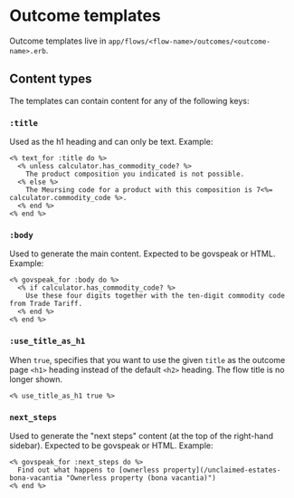 # Outcome templates

Outcome templates live in `app/flows/<flow-name>/outcomes/<outcome-name>.erb`.

## Content types

The templates can contain content for any of the following keys:

### `:title`

Used as the h1 heading and can only be text. Example:

```erb
<% text_for :title do %>
  <% unless calculator.has_commodity_code? %>
    The product composition you indicated is not possible.
  <% else %>
    The Meursing code for a product with this composition is 7<%= calculator.commodity_code %>.
  <% end %>
<% end %>
```

### `:body`

Used to generate the main content. Expected to be govspeak or HTML. Example:

```erb
<% govspeak_for :body do %>
  <% if calculator.has_commodity_code? %>
    Use these four digits together with the ten-digit commodity code from Trade Tariff.
  <% end %>
<% end %>
```

### `:use_title_as_h1`

When `true`, specifies that you want to use the given `title` as the outcome page
`<h1>` heading instead of the default `<h2>` heading.  The flow title is no longer
shown.

```erb
<% use_title_as_h1 true %>
```

### `next_steps`

Used to generate the "next steps" content (at the top of the right-hand sidebar). Expected to be govspeak or HTML. Example:

```erb
<% govspeak_for :next_steps do %>
  Find out what happens to [ownerless property](/unclaimed-estates-bona-vacantia "Ownerless property (bona vacantia)")
<% end %>
```
